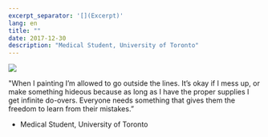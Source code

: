```yaml
---
excerpt_separator: '[](Excerpt)'
lang: en
title: ""
date: 2017-12-30
description: "Medical Student, University of Toronto"
---
```


![](images/humans-of-medicine/6th-post.jpeg)

"When I painting I’m allowed to go outside the lines. It’s okay if I mess up, or make something hideous because as long as I have the proper supplies I get infinite do-overs. Everyone needs something that gives them the freedom to learn from their mistakes.” 

- Medical Student, University of Toronto